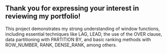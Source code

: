 ## Thank you for expressing your interest in reviewing my portfolio!

This project demonstrates my strong understanding of window functions, including essential techniques like LAG, LEAD, the use of the OVER clause, data partitioning with PARTITION BY, and basic ranking methods with ROW_NUMBER, RANK, DENSE_RANK, among others.
